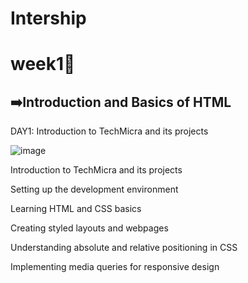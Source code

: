 # Intership
# week1🏅
 ## ➡️Introduction and Basics of HTML
DAY1: Introduction to TechMicra and its projects

   ![image](https://github.com/hetviipatel/Intership/assets/120238124/ee4e2b7a-26e7-492e-a845-a8930c812b30)
    
Introduction to TechMicra and its projects

Setting up the development environment
    
Learning HTML and CSS basics

Creating styled layouts and webpages

Understanding absolute and relative positioning in CSS

Implementing media queries for responsive design
 
